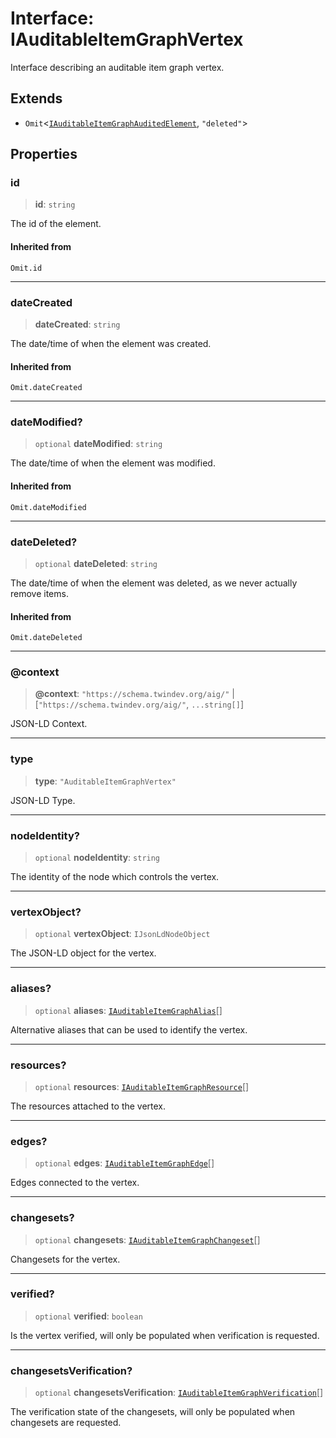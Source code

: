 # Interface: IAuditableItemGraphVertex

Interface describing an auditable item graph vertex.

## Extends

- `Omit`\<[`IAuditableItemGraphAuditedElement`](IAuditableItemGraphAuditedElement.md), `"deleted"`\>

## Properties

### id

> **id**: `string`

The id of the element.

#### Inherited from

`Omit.id`

***

### dateCreated

> **dateCreated**: `string`

The date/time of when the element was created.

#### Inherited from

`Omit.dateCreated`

***

### dateModified?

> `optional` **dateModified**: `string`

The date/time of when the element was modified.

#### Inherited from

`Omit.dateModified`

***

### dateDeleted?

> `optional` **dateDeleted**: `string`

The date/time of when the element was deleted, as we never actually remove items.

#### Inherited from

`Omit.dateDeleted`

***

### @context

> **@context**: `"https://schema.twindev.org/aig/"` \| [`"https://schema.twindev.org/aig/"`, `...string[]`]

JSON-LD Context.

***

### type

> **type**: `"AuditableItemGraphVertex"`

JSON-LD Type.

***

### nodeIdentity?

> `optional` **nodeIdentity**: `string`

The identity of the node which controls the vertex.

***

### vertexObject?

> `optional` **vertexObject**: `IJsonLdNodeObject`

The JSON-LD object for the vertex.

***

### aliases?

> `optional` **aliases**: [`IAuditableItemGraphAlias`](IAuditableItemGraphAlias.md)[]

Alternative aliases that can be used to identify the vertex.

***

### resources?

> `optional` **resources**: [`IAuditableItemGraphResource`](IAuditableItemGraphResource.md)[]

The resources attached to the vertex.

***

### edges?

> `optional` **edges**: [`IAuditableItemGraphEdge`](IAuditableItemGraphEdge.md)[]

Edges connected to the vertex.

***

### changesets?

> `optional` **changesets**: [`IAuditableItemGraphChangeset`](IAuditableItemGraphChangeset.md)[]

Changesets for the vertex.

***

### verified?

> `optional` **verified**: `boolean`

Is the vertex verified, will only be populated when verification is requested.

***

### changesetsVerification?

> `optional` **changesetsVerification**: [`IAuditableItemGraphVerification`](IAuditableItemGraphVerification.md)[]

The verification state of the changesets, will only be populated when changesets are requested.
